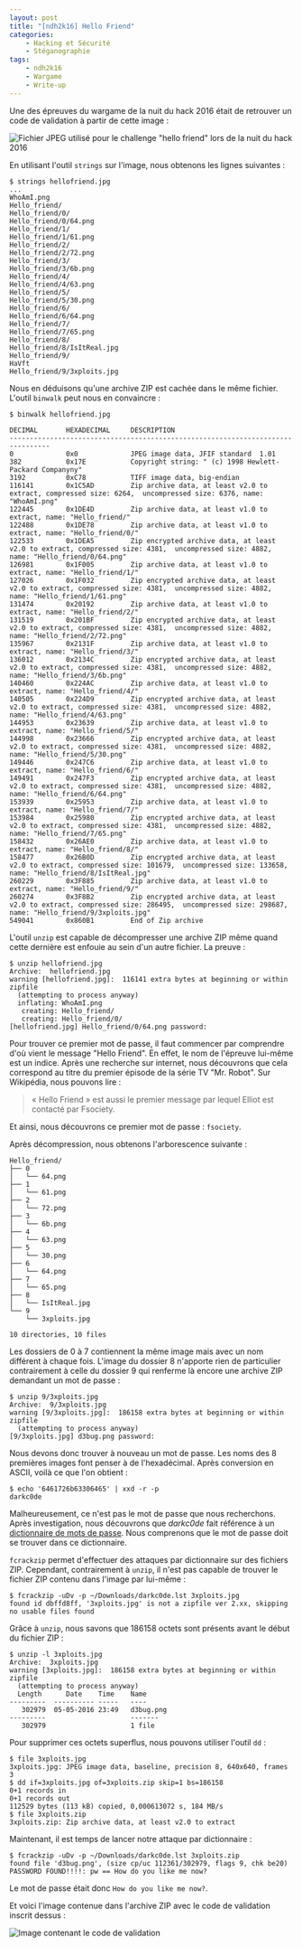 ```yaml
---
layout: post
title: "[ndh2k16] Hello Friend"
categories:
    - Hacking et Sécurité
    - Stéganographie
tags:
    - ndh2k16
    - Wargame
    - Write-up
---
```

Une des épreuves du wargame de la nuit du hack 2016 était de retrouver un code de validation à partir de cette image :

![Fichier JPEG utilisé pour le challenge "hello friend" lors de la nuit du hack 2016][hello friend]

<!--more-->

En utilisant l'outil `strings` sur l'image, nous obtenons les lignes suivantes :

    $ strings hellofriend.jpg
    ...
    WhoAmI.png
    Hello_friend/
    Hello_friend/0/
    Hello_friend/0/64.png
    Hello_friend/1/
    Hello_friend/1/61.png
    Hello_friend/2/
    Hello_friend/2/72.png
    Hello_friend/3/
    Hello_friend/3/6b.png
    Hello_friend/4/
    Hello_friend/4/63.png
    Hello_friend/5/
    Hello_friend/5/30.png
    Hello_friend/6/
    Hello_friend/6/64.png
    Hello_friend/7/
    Hello_friend/7/65.png
    Hello_friend/8/
    Hello_friend/8/IsItReal.jpg
    Hello_friend/9/
    HaVft
    Hello_friend/9/3xploits.jpg

Nous en déduisons qu'une archive ZIP est cachée dans le même fichier. L'outil `binwalk` peut nous en convaincre :

    $ binwalk hellofriend.jpg

    DECIMAL       HEXADECIMAL     DESCRIPTION
    --------------------------------------------------------------------------------
    0             0x0             JPEG image data, JFIF standard  1.01
    382           0x17E           Copyright string: " (c) 1998 Hewlett-Packard Companyny"
    3192          0xC78           TIFF image data, big-endian
    116141        0x1C5AD         Zip archive data, at least v2.0 to extract, compressed size: 6264,  uncompressed size: 6376, name: "WhoAmI.png"
    122445        0x1DE4D         Zip archive data, at least v1.0 to extract, name: "Hello_friend/"
    122488        0x1DE78         Zip archive data, at least v1.0 to extract, name: "Hello_friend/0/"
    122533        0x1DEA5         Zip encrypted archive data, at least v2.0 to extract, compressed size: 4381,  uncompressed size: 4882, name: "Hello_friend/0/64.png"
    126981        0x1F005         Zip archive data, at least v1.0 to extract, name: "Hello_friend/1/"
    127026        0x1F032         Zip encrypted archive data, at least v2.0 to extract, compressed size: 4381,  uncompressed size: 4882, name: "Hello_friend/1/61.png"
    131474        0x20192         Zip archive data, at least v1.0 to extract, name: "Hello_friend/2/"
    131519        0x201BF         Zip encrypted archive data, at least v2.0 to extract, compressed size: 4381,  uncompressed size: 4882, name: "Hello_friend/2/72.png"
    135967        0x2131F         Zip archive data, at least v1.0 to extract, name: "Hello_friend/3/"
    136012        0x2134C         Zip encrypted archive data, at least v2.0 to extract, compressed size: 4381,  uncompressed size: 4882, name: "Hello_friend/3/6b.png"
    140460        0x224AC         Zip archive data, at least v1.0 to extract, name: "Hello_friend/4/"
    140505        0x224D9         Zip encrypted archive data, at least v2.0 to extract, compressed size: 4381,  uncompressed size: 4882, name: "Hello_friend/4/63.png"
    144953        0x23639         Zip archive data, at least v1.0 to extract, name: "Hello_friend/5/"
    144998        0x23666         Zip encrypted archive data, at least v2.0 to extract, compressed size: 4381,  uncompressed size: 4882, name: "Hello_friend/5/30.png"
    149446        0x247C6         Zip archive data, at least v1.0 to extract, name: "Hello_friend/6/"
    149491        0x247F3         Zip encrypted archive data, at least v2.0 to extract, compressed size: 4381,  uncompressed size: 4882, name: "Hello_friend/6/64.png"
    153939        0x25953         Zip archive data, at least v1.0 to extract, name: "Hello_friend/7/"
    153984        0x25980         Zip encrypted archive data, at least v2.0 to extract, compressed size: 4381,  uncompressed size: 4882, name: "Hello_friend/7/65.png"
    158432        0x26AE0         Zip archive data, at least v1.0 to extract, name: "Hello_friend/8/"
    158477        0x26B0D         Zip encrypted archive data, at least v2.0 to extract, compressed size: 101679,  uncompressed size: 133658, name: "Hello_friend/8/IsItReal.jpg"
    260229        0x3F885         Zip archive data, at least v1.0 to extract, name: "Hello_friend/9/"
    260274        0x3F8B2         Zip encrypted archive data, at least v2.0 to extract, compressed size: 286495,  uncompressed size: 298687, name: "Hello_friend/9/3xploits.jpg"
    549041        0x860B1         End of Zip archive

L'outil `unzip` est capable de décompresser une archive ZIP même quand cette dernière est enfouie au sein d'un autre fichier. La preuve :

    $ unzip hellofriend.jpg
	Archive:  hellofriend.jpg
	warning [hellofriend.jpg]:  116141 extra bytes at beginning or within zipfile
	  (attempting to process anyway)
	  inflating: WhoAmI.png
	   creating: Hello_friend/
	   creating: Hello_friend/0/
	[hellofriend.jpg] Hello_friend/0/64.png password:

Pour trouver ce premier mot de passe, il faut commencer par comprendre d'où vient le message "Hello Friend". En effet, le nom de l'épreuve lui-même est un indice. Après une recherche sur internet, nous découvrons que cela correspond au titre du premier épisode de la série TV "Mr. Robot". Sur Wikipédia, nous pouvons lire :

> « Hello Friend » est aussi le premier message par lequel Elliot est contacté par Fsociety.

Et ainsi, nous découvrons ce premier mot de passe : `fsociety`.

Après décompression, nous obtenons l'arborescence suivante :

    Hello_friend/
    ├── 0
    │   └── 64.png
    ├── 1
    │   └── 61.png
    ├── 2
    │   └── 72.png
    ├── 3
    │   └── 6b.png
    ├── 4
    │   └── 63.png
    ├── 5
    │   └── 30.png
    ├── 6
    │   └── 64.png
    ├── 7
    │   └── 65.png
    ├── 8
    │   └── IsItReal.jpg
    └── 9
        └── 3xploits.jpg

    10 directories, 10 files

Les dossiers de 0 à 7 contiennent la même image mais avec un nom différent à chaque fois. L'image du dossier 8 n'apporte rien de particulier contrairement à celle du dossier 9 qui renferme là encore une archive ZIP demandant un mot de passe :

    $ unzip 9/3xploits.jpg
    Archive:  9/3xploits.jpg
    warning [9/3xploits.jpg]:  186158 extra bytes at beginning or within zipfile
      (attempting to process anyway)
    [9/3xploits.jpg] d3bug.png password:

Nous devons donc trouver à nouveau un mot de passe. Les noms des 8 premières images font penser à de l'hexadécimal. Après conversion en ASCII, voilà ce que l'on obtient :

    $ echo '6461726b63306465' | xxd -r -p
    darkc0de

Malheureusement, ce n'est pas le mot de passe que nous recherchons. Après investigation, nous découvrons que *darkc0de* fait référence à un [dictionnaire de mots de passe][darkc0de]. Nous comprenons que le mot de passe doit se trouver dans ce dictionnaire.

`fcrackzip` permet d'effectuer des attaques par dictionnaire sur des fichiers ZIP. Cependant, contrairement à `unzip`, il n'est pas capable de trouver le fichier ZIP contenu dans l'image par lui-même :

    $ fcrackzip -uDv -p ~/Downloads/darkc0de.lst 3xploits.jpg
    found id dbffd8ff, '3xploits.jpg' is not a zipfile ver 2.xx, skipping
    no usable files found

Grâce à `unzip`, nous savons que 186158 octets sont présents avant le début du fichier ZIP :

    $ unzip -l 3xploits.jpg
    Archive:  3xploits.jpg
    warning [3xploits.jpg]:  186158 extra bytes at beginning or within zipfile
      (attempting to process anyway)
      Length      Date    Time    Name
    ---------  ---------- -----   ----
       302979  05-05-2016 23:49   d3bug.png
    ---------                     -------
       302979                     1 file

Pour supprimer ces octets superflus, nous pouvons utiliser l'outil `dd` :

    $ file 3xploits.jpg
    3xploits.jpg: JPEG image data, baseline, precision 8, 640x640, frames 3
    $ dd if=3xploits.jpg of=3xploits.zip skip=1 bs=186158
    0+1 records in
    0+1 records out
    112529 bytes (113 kB) copied, 0,000613072 s, 184 MB/s
    $ file 3xploits.zip
    3xploits.zip: Zip archive data, at least v2.0 to extract

Maintenant, il est temps de lancer notre attaque par dictionnaire :

    $ fcrackzip -uDv -p ~/Downloads/darkc0de.lst 3xploits.zip
    found file 'd3bug.png', (size cp/uc 112361/302979, flags 9, chk be20)
    PASSWORD FOUND!!!!: pw == How do you like me now?

Le mot de passe était donc `How do you like me now?`.

Et voici l'image contenue dans l'archive ZIP avec le code de validation inscrit dessus :

![Image contenant le code de validation][d3bug]

[hello friend]: /downloads/hellofriend.jpg
[darkc0de]: https://github.com/empijei/useful-commands/blob/master/exploiting/wifi/darkc0de.lst
[d3bug]: /images/ndh2k16_hello_friend_d3bug.png
